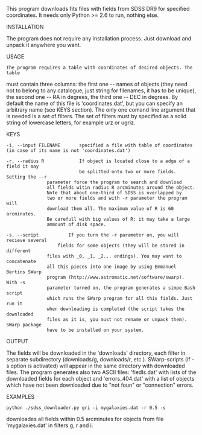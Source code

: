This program downloads fits files with fields from SDSS DR9 for specified coordinates.
It needs only Python >= 2.6 to run, nothing else.


INSTALLATION

The program does not require any installation process. Just download and unpack
it anywhere you want.


USAGE

    The program requires a table with coordinates of desired objects. The table
must contain three columns: the first one -- names of objects (they need not to belong to
any catalogue, just string for filenames, it has to be unique),
the second one -- RA in degrees, the third one -- DEC in degrees. By default the name of this
file is 'coordinates.dat', but you can specify an arbitrary name (see KEYS section).
    The only one comand line argument that is needed is a set of filters. The set of
filters must by specified as a solid string of lowercase letters, for example urz or ugriz.


KEYS

    -i, --input FILENAME       specified a file with table of coordinates (in case of its name is not 'coordinates.dat')

    -r, --radius R             If object is located close to a edge of a field it may
                               be splitted onto two or more fields. Setting the --r
			       parameter force the program to search and download
			       all fields witin radius R arcminutes around the object.
			       Note that about one-third of SDSS is overlapped by
			       two or more fields and with -r parameter the program will
			       download them all. The maximum value of R is 60 arcminutes.
			       Be carefull with big values of R: it may take a large
			       ammount of disk space.

    -s, --script	       If you turn the -r parameter on, you will recieve several
    	 		       fields for some objects (they will be stored in different
			       files with _0, _1, _2... endings). You may want to concatenate
			       all this pieces into one image by using Emmanuel Bertins SWarp
			       program (http://www.astromatic.net/software/swarp). With -s
			       parameter turned on, the program generates a simpe Bash script
			       which runs the SWarp program for all this fields. Just run it
			       when downloading is completed (the script takes the downloaded
			       files as it is, you must not rename or unpack them). SWarp package
			       have to be installed on your system.


OUTPUT

The fields will be downloaded in the 'downloads' directory, each filter in separate subdirectory
(downloads/g, downloads/r, etc.). SWarp-scripts (if -s option is activated) will appear
in the same directory with downloaded files.
   The program generates also two ASCII files: 'fiedls.dat' with lists of the downloaded fields
for each object and 'errors_404.dat' with a list of objects which have not been downloaded
due to "not foun" or "connection" errors.


EXAMPLES

    python ./sdss_downloader.py gri -i mygalaxies.dat -r 0.5 -s

downloades all fields within 0.5 arcminutes for objects from file 'mygalaxies.dat'
in filters g, r and i.